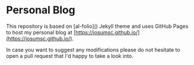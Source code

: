 # Personal Blog

This repository is based on [al-folio][(](https://github.com/alshedivat/al-folio)) Jekyll theme and uses GitHub Pages to host my personal blog at [https://josumsc.github.io/](https://josumsc.github.io/).

In case you want to suggest any modifications please do not hesitate to open a pull request that I'd happy to take a look into.
